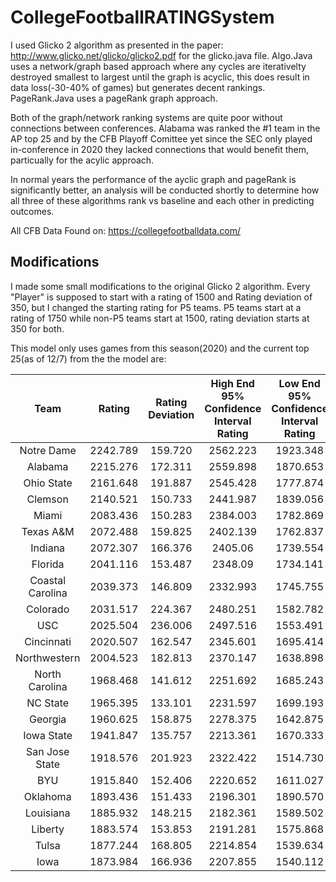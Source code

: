 # CollegeFootballRATINGSystem

I used Glicko 2 algorithm as presented in the paper: http://www.glicko.net/glicko/glicko2.pdf for the glicko.java file. Algo.Java uses a network/graph based approach where any cycles are iterativelty destroyed smallest to largest until the graph is acyclic, this does result in data loss(-30-40% of games) but generates decent rankings. PageRank.Java uses a pageRank graph approach.

Both of the graph/network ranking systems are quite poor without connections between conferences. Alabama was ranked the #1 team in the AP top 25 and by the CFB Playoff Comittee yet since the SEC only played in-conference in 2020 they lacked connections that would benefit them, particually for the acylic approach.

In normal years the performance of the ayclic graph and pageRank is significantly better, an analysis will be conducted shortly to determine how all three of these algorithms rank vs baseline and each other in predicting outcomes.

All CFB Data Found on: https://collegefootballdata.com/


## Modifications

I made some small modifications to the original Glicko 2 algorithm. Every "Player" is supposed to start with a rating of 1500 and Rating deviation of 350, but I changed the starting rating for P5 teams. P5 teams start at a rating of 1750 while non-P5 teams start at 1500, rating deviation starts at 350 for both.

This model only uses games from this season(2020) and the current top 25(as of 12/7) from the the model are:



| Team |  Rating | Rating Deviation | High End 95% Confidence Interval Rating | Low End 95% Confidence Interval Rating |
| :---: | :---: | :---: | :---: | :---: |
| Notre Dame | 2242.789 | 159.720 | 2562.223 | 1923.348 |
| Alabama | 2215.276 | 172.311 | 2559.898 | 1870.653 |
| Ohio State | 2161.648 | 191.887 | 2545.428 | 1777.874 |
| Clemson | 2140.521 | 150.733 | 2441.987 | 1839.056 | 
| Miami | 2083.436 | 150.283 | 2384.003 | 1782.869 | 
| Texas A&M | 2072.488 | 159.825 | 2402.139 | 1762.837 |
| Indiana | 2072.307 | 166.376 | 2405.06 | 1739.554 |
| Florida | 2041.116 | 153.487 | 2348.09 | 1734.141 |
| Coastal Carolina | 2039.373 | 146.809 | 2332.993 | 1745.755 |
| Colorado | 2031.517 | 224.367 | 2480.251 | 1582.782 |
| USC | 2025.504 | 236.006 | 2497.516 | 1553.491 |
| Cincinnati | 2020.507 | 162.547 | 2345.601 | 1695.414 |
| Northwestern | 2004.523 | 182.813 | 2370.147 | 1638.898 |
| North Carolina | 1968.468 | 141.612 | 2251.692 | 1685.243 |
| NC State | 1965.395 | 133.101 | 2231.597 | 1699.193 |
| Georgia | 1960.625 | 158.875 | 2278.375 | 1642.875 |
| Iowa State | 1941.847 | 135.757 | 2213.361 | 1670.333 |
| San Jose State | 1918.576 | 201.923 | 2322.422 | 1514.730 |
| BYU | 1915.840 | 152.406 | 2220.652 | 1611.027 |
| Oklahoma | 1893.436 | 151.433 | 2196.301 | 1890.570 |
| Louisiana | 1885.932 | 148.215 | 2182.361 | 1589.502 |
| Liberty | 1883.574 | 153.853 | 2191.281 | 1575.868 |
| Tulsa | 1877.244 | 168.805 | 2214.854 | 1539.634 |
| Iowa | 1873.984 | 166.936 | 2207.855 | 1540.112 |
